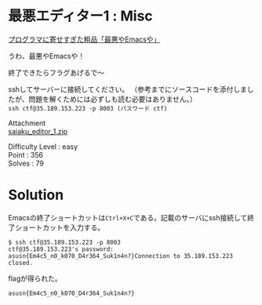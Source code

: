 # 最悪エディター1 : Misc

[プログラマに寄せすぎた粗品「最悪やEmacsや」](https://youtu.be/LguxePqBcCY)

うわ、最悪やEmacsや！

終了できたらフラグあげるで〜

sshしてサーバーに接続してください。 （参考までにソースコードを添付しましたが、問題を解くためには必ずしも読む必要はありません。）  
`ssh ctf@35.189.153.223 -p 8003 (パスワード ctf) `

Attachment  
[saiaku_editor_1.zip](saiaku_editor_1.zip)  

Difficulty Level : easy  
Point : 356  
Solves : 79  

# Solution

Emacsの終了ショートカットは`Ctrl+X+C`である。記載のサーバにssh接続して終了ショートカットを入力する。
```
$ ssh ctf@35.189.153.223 -p 8003
ctf@35.189.153.223's password:
asusn{Em4c5_n0_k070_D4r364_Suk1n4n?}Connection to 35.189.153.223 closed.
```
flagが得られた。

`asusn{Em4c5_n0_k070_D4r364_Suk1n4n?}`
